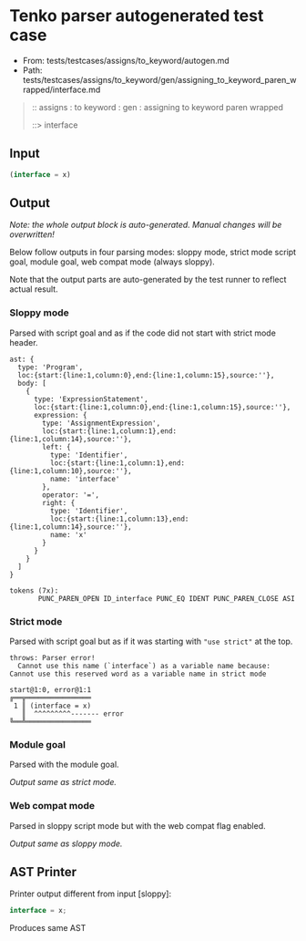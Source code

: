 # Tenko parser autogenerated test case

- From: tests/testcases/assigns/to_keyword/autogen.md
- Path: tests/testcases/assigns/to_keyword/gen/assigning_to_keyword_paren_wrapped/interface.md

> :: assigns : to keyword : gen : assigning to keyword paren wrapped
>
> ::> interface

## Input


`````js
(interface = x)
`````

## Output

_Note: the whole output block is auto-generated. Manual changes will be overwritten!_

Below follow outputs in four parsing modes: sloppy mode, strict mode script goal, module goal, web compat mode (always sloppy).

Note that the output parts are auto-generated by the test runner to reflect actual result.

### Sloppy mode

Parsed with script goal and as if the code did not start with strict mode header.

`````
ast: {
  type: 'Program',
  loc:{start:{line:1,column:0},end:{line:1,column:15},source:''},
  body: [
    {
      type: 'ExpressionStatement',
      loc:{start:{line:1,column:0},end:{line:1,column:15},source:''},
      expression: {
        type: 'AssignmentExpression',
        loc:{start:{line:1,column:1},end:{line:1,column:14},source:''},
        left: {
          type: 'Identifier',
          loc:{start:{line:1,column:1},end:{line:1,column:10},source:''},
          name: 'interface'
        },
        operator: '=',
        right: {
          type: 'Identifier',
          loc:{start:{line:1,column:13},end:{line:1,column:14},source:''},
          name: 'x'
        }
      }
    }
  ]
}

tokens (7x):
       PUNC_PAREN_OPEN ID_interface PUNC_EQ IDENT PUNC_PAREN_CLOSE ASI
`````

### Strict mode

Parsed with script goal but as if it was starting with `"use strict"` at the top.

`````
throws: Parser error!
  Cannot use this name (`interface`) as a variable name because: Cannot use this reserved word as a variable name in strict mode

start@1:0, error@1:1
╔══╦════════════════
 1 ║ (interface = x)
   ║  ^^^^^^^^^------- error
╚══╩════════════════

`````


### Module goal

Parsed with the module goal.

_Output same as strict mode._

### Web compat mode

Parsed in sloppy script mode but with the web compat flag enabled.

_Output same as sloppy mode._

## AST Printer

Printer output different from input [sloppy]:

````js
interface = x;
````

Produces same AST
